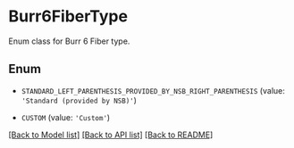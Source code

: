# Burr6FiberType

Enum class for Burr 6 Fiber type.

## Enum

* `STANDARD_LEFT_PARENTHESIS_PROVIDED_BY_NSB_RIGHT_PARENTHESIS` (value: `'Standard (provided by NSB)'`)

* `CUSTOM` (value: `'Custom'`)

[[Back to Model list]](../README.md#documentation-for-models) [[Back to API list]](../README.md#documentation-for-api-endpoints) [[Back to README]](../README.md)


